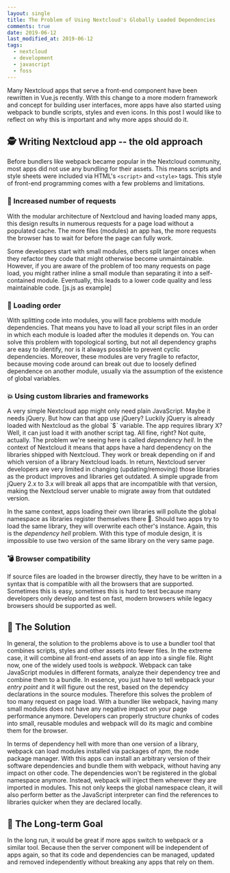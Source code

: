 ```yaml
---
layout: single
title: The Problem of Using Nextcloud's Globally Loaded Dependencies
comments: true
date: 2019-06-12
last_modified_at: 2019-06-12
tags:
  - nextcloud
  - development
  - javascript
  - foss
---
```


Many Nextcloud apps that serve a front-end component have been rewritten in Vue.js recently. With this change to a more modern framework and concept for building user interfaces, more apps have also started using webpack to bundle scripts, styles and even icons. In this post I would like to reflect on why this is important and why more apps should do it.

## 🕵️ Writing Nextcloud app -- the old approach

Before bundlers like webpack became popular in the Nextcloud community, most apps did not use any bundling for their assets. This means scripts and style sheets were included via HTML's `<script>` and `<style>` tags.
This style of front-end programming comes with a few problems and limitations.

### 🐌 Increased number of requests
With the modular architecture of Nextcloud and having loaded many apps, this design results in numerous requests for a page load without a populated cache. The more files (modules) an app has, the more requests the browser has to wait for before the page can fully work.

Some developers start with small modules, others split larger onces when they refactor they code that might otherwise become unmaintainable. However, if you are aware of the problem of too many requests on page load, you might rather inline a small module than separating it into a self-contained module. Eventually, this leads to a lower code quality and less maintainable code. [js.js as example]

### 🧮 Loading order
With splitting code into modules, you will face problems with module dependencies. That means you have to load all your script files in an order in which each module is loaded after the modules it depends on. You can solve this problem with topological sorting, but not all dependency graphs are easy to identify, nor is it always possible to prevent cyclic dependencies. Moreover, these modules are very fragile to refactor, because moving code around can break out due to loosely defined dependence on another module, usually via the assumption of the existence of global variables.

### 💥 Using custom libraries and frameworks
A very simple Nextcloud app might only need plain JavaScript. Maybe it needs jQuery. But how can that app use jQuery? Luckily jQuery is already loaded with Nextcloud as the global ˋ$ˋ variable. The app requires library X? Well, it can just load it with another script tag. All fine, right? Not quite, actually.
The problem we're seeing here is called *dependency hell*. In the context of Nextcloud it means that apps have a hard dependency on the libraries shipped with Nextcloud. They work or break depending on if and which version of a library Nextcloud loads. In return, Nextcloud server developers are very limited in changing (updating/removing) those libraries as the product improves and libraries get outdated. A simple upgrade from jQuery 2.x to 3.x will break all apps that are incompatible with that version, making the Nextcloud server unable to migrate away from that outdated version.

In the same context, apps loading their own libraries will pollute the global namespace as libraries register themselves there 🤦. Should two apps try to load the same library, they will overwrite each other's instance. Again, this is the *dependency hell* problem. With this type of module design, it is impossible to use two version of the same library on the very same page.

### 💣 Browser compatibility
If source files are loaded in the browser directly, they have to be written in a syntax that is compatible with all the browsers that are supported. Sometimes this is easy, sometimes this is hard to test because many developers only develop and test on fast, modern browsers while legacy browsers should be supported as well.

## 🙌 The Solution
In general, the solution to the problems above is to use a bundler tool that combines scripts, styles and other assets into fewer files. In the extreme case, it will combine all front-end assets of an app into a single file.
Right now, one of the widely used tools is *webpack*. Webpack can take JavaScript modules in different formats, analyze their dependency tree and combine them to a bundle. In essence, you just have to tell webpack your *entry point* and it will figure out the rest, based on the dependcy declarations in the source modules.
Therefore this solves the problem of too many request on page load. With a bundler like webpack, having many small modules does not have any negative impact on your page performance anymore. Developers can properly structure chunks of codes into small, reusable modules and webpack will do its magic and combine them for the browser.

In terms of dependency hell with more than one version of a library, webpack can load modules installed via packages of *npm*, the node package manager. With this apps can install an arbitrary version of their software dependencies and bundle them with webpack, without having any impact on other code. The dependencies won't be registered in the global namespace anymore. Instead, webpack will inject them wherever they are imported in modules. This not only keeps the global namespace clean, it will also perform better as the JavaScript interpreter can find the references to libraries quicker when they are declared locally.


## 🤔 The Long-term Goal
In the long run, it would be great if more apps switch to webpack or a similar tool. Because then the server component will be independent of apps again, so that its code and dependencies can be managed, updated and removed independently without breaking any apps that rely on them.
